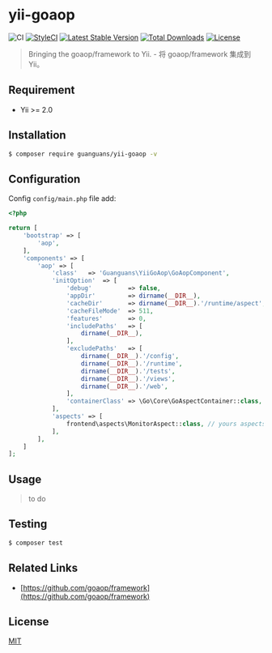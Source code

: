 # yii-goaop

![CI](https://github.com/guanguans/yii-goaop/workflows/CI/badge.svg)
[![StyleCI](https://github.styleci.io/repos/303249572/shield?branch=main)](https://github.styleci.io/repos/303249572?branch=main)
[![Latest Stable Version](https://poser.pugx.org/guanguans/yii-goaop/v)](//packagist.org/packages/guanguans/yii-goaop)
[![Total Downloads](https://poser.pugx.org/guanguans/yii-goaop/downloads)](//packagist.org/packages/guanguans/yii-goaop)
[![License](https://poser.pugx.org/guanguans/yii-goaop/license)](//packagist.org/packages/guanguans/yii-goaop)

> Bringing the goaop/framework to Yii. - 将 goaop/framework 集成到 Yii。

## Requirement

* Yii >= 2.0

## Installation

``` bash
$ composer require guanguans/yii-goaop -v
```

## Configuration

Config `config/main.php` file add:

``` php
<?php

return [
    'bootstrap' => [
        'aop',
    ],
    'components' => [
        'aop' => [
            'class'   => 'Guanguans\YiiGoAop\GoAopComponent',
            'initOption'  => [
                'debug'          => false,
                'appDir'         => dirname(__DIR__),
                'cacheDir'       => dirname(__DIR__).'/runtime/aspect',
                'cacheFileMode'  => 511,
                'features'       => 0,
                'includePaths'   => [
                    dirname(__DIR__),
                ],
                'excludePaths'   => [
                    dirname(__DIR__).'/config',
                    dirname(__DIR__).'/runtime',
                    dirname(__DIR__).'/tests',
                    dirname(__DIR__).'/views',
                    dirname(__DIR__).'/web',
                ],
                'containerClass' => \Go\Core\GoAspectContainer::class,
            ],
            'aspects' => [
                frontend\aspects\MonitorAspect::class, // yours aspects
            ],
        ],
    ]
];
```

## Usage

> to do

## Testing

``` bash
$ composer test
```

## Related Links

* [https://github.com/goaop/framework](https://github.com/goaop/framework)

## License

[MIT](LICENSE)